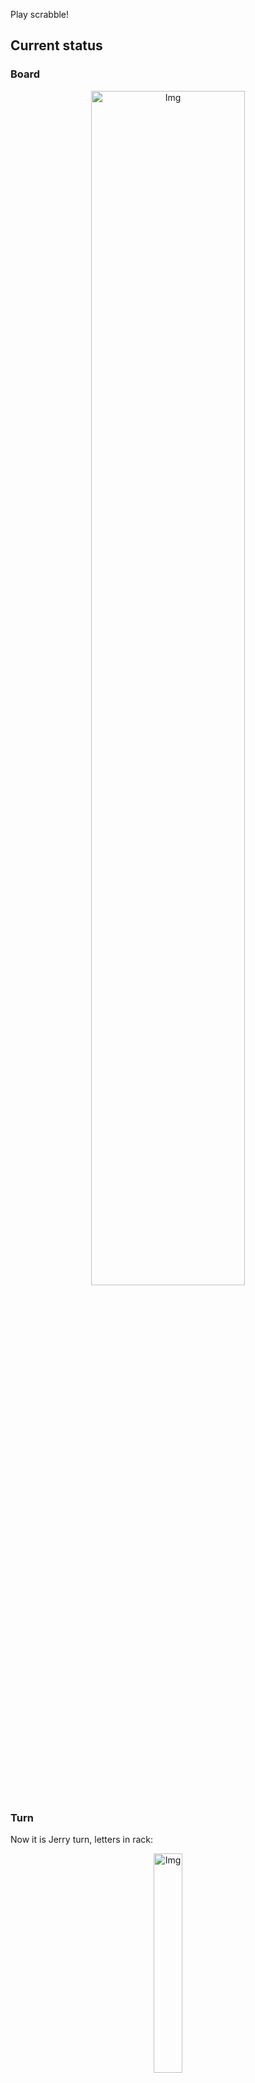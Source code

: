 
Play scrabble!
## Current status
### Board
<p align="center">
<img src="https://raw.githubusercontent.com/radosz99/radosz99/main/board.png" width=70% alt="Img"/>
    </p>
    
### Turn
Now it is Jerry turn, letters in rack:
<p align="center">
<img src="https://raw.githubusercontent.com/radosz99/radosz99/main/rack.png" width=30% alt="Img"/>
</p>

### Game score
| Id | Player name | Points |
  | - | - | - |  
|0 | Tom | 20
|1 | Jerry | 0
## Make the move
Make the move and insert the letters by creating an [issue](https://github.com/radosz99/radosz99/issues/new?title=scrabble%7Cmove%7C7%3AA%3ARIDE&body=Just+push+%27Submit+new+issue%27+or+update+with+your+move.) according to the rules or...

## Possibly best moves  
Are you sure? :smiling_imp: :smiling_imp: :smiling_imp:
<details>
  <summary>Spoiler warning!</summary>
  
  | Id | Move | Issue link | Points |
  | - | - | - | - |  
|1| E:2:osmowe | [scrabble&#124;move&#124;E:2:osmowe](https://github.com/radosz99/radosz99/issues/new?title=scrabble%7Cmove%7CE%3A2%3Aosmowe&body=Just+push+%27Submit+new+issue%27+or+update+with+your+move.) | 14 
|2| E:3:moszeo | [scrabble&#124;move&#124;E:3:moszeo](https://github.com/radosz99/radosz99/issues/new?title=scrabble%7Cmove%7CE%3A3%3Amoszeo&body=Just+push+%27Submit+new+issue%27+or+update+with+your+move.) | 14 
|3| E:3:szosem | [scrabble&#124;move&#124;E:3:szosem](https://github.com/radosz99/radosz99/issues/new?title=scrabble%7Cmove%7CE%3A3%3Aszosem&body=Just+push+%27Submit+new+issue%27+or+update+with+your+move.) | 14 
|4| E:7:ewom | [scrabble&#124;move&#124;E:7:ewom](https://github.com/radosz99/radosz99/issues/new?title=scrabble%7Cmove%7CE%3A7%3Aewom&body=Just+push+%27Submit+new+issue%27+or+update+with+your+move.) | 10 
|5| F:5:mops | [scrabble&#124;move&#124;F:5:mops](https://github.com/radosz99/radosz99/issues/new?title=scrabble%7Cmove%7CF%3A5%3Amops&body=Just+push+%27Submit+new+issue%27+or+update+with+your+move.) | 10 
|6| E:7:ezom | [scrabble&#124;move&#124;E:7:ezom](https://github.com/radosz99/radosz99/issues/new?title=scrabble%7Cmove%7CE%3A7%3Aezom&body=Just+push+%27Submit+new+issue%27+or+update+with+your+move.) | 10 
|7| G:4:osmoz | [scrabble&#124;move&#124;G:4:osmoz](https://github.com/radosz99/radosz99/issues/new?title=scrabble%7Cmove%7CG%3A4%3Aosmoz&body=Just+push+%27Submit+new+issue%27+or+update+with+your+move.) | 9 
|8| I:5:szamo | [scrabble&#124;move&#124;I:5:szamo](https://github.com/radosz99/radosz99/issues/new?title=scrabble%7Cmove%7CI%3A5%3Aszamo&body=Just+push+%27Submit+new+issue%27+or+update+with+your+move.) | 9 
|9| G:4:sowom | [scrabble&#124;move&#124;G:4:sowom](https://github.com/radosz99/radosz99/issues/new?title=scrabble%7Cmove%7CG%3A4%3Asowom&body=Just+push+%27Submit+new+issue%27+or+update+with+your+move.) | 9 
|10| F:5:mop | [scrabble&#124;move&#124;F:5:mop](https://github.com/radosz99/radosz99/issues/new?title=scrabble%7Cmove%7CF%3A5%3Amop&body=Just+push+%27Submit+new+issue%27+or+update+with+your+move.) | 9 
</details>
    
## Latest moves

| Id | Type | Move / Letters to replace | Created words / New letters | Date | Points | Player | Who |
| - | - | - | - | - | - | - | - |
|0| INSERT | 7:D:cepowa | ['CEPOWA'] | 11/26/2022, 20:35:50 | 20 | Tom | [radosz99](github.com/radosz99) |